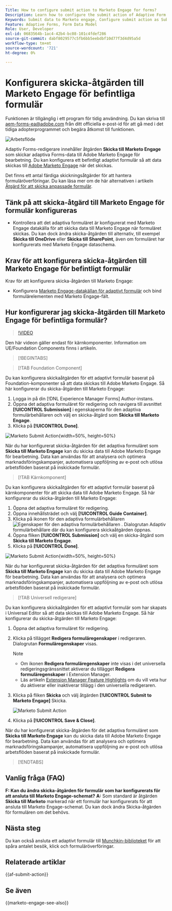 ```yaml
---
Title: How to configure submit action to Marketo Engage for forms?
Description: Learn how to configure the submit action of Adaptive Form to send data to Marketo Engage.
Keywords: Submit data to Marketo engage, Configure submit action as Submit to Marketo Engage
Feature: Adaptive Forms, Form Data Model
Role: User, Developer
exl-id: 0683564b-1ac4-42b4-bc08-101c4fdef286
source-git-commit: dabf8029577c5fb6bb5eebdbf10d77f3d4d95a5d
workflow-type: tm+mt
source-wordcount: '721'
ht-degree: 0%

---
```


# Konfigurera skicka-åtgärden till Marketo Engage för befintliga formulär

<span class="preview"> Funktionen är tillgänglig i ett program för tidig användning. Du kan skriva till aem-forms-ea@adobe.com från ditt officiella e-post-id för att gå med i det tidiga adopterprogrammet och begära åtkomst till funktionen. </span>

![Arbetsflöde](/help/forms/assets/workflow-marketo-3.png)

Adaptiv Forms-redigerare innehåller åtgärden **Skicka till Marketo Engage** som skickar adaptiva Forms-data till Adobe Marketo Engage för bearbetning. Du kan konfigurera ett befintligt adaptivt formulär så att data skickas till [Adobe Marketo Engage](https://experienceleague.adobe.com/sv/docs/marketo/using/home) när det skickas.

Det finns ett antal färdiga skickningsåtgärder för att hantera formuläröverföringar. Du kan läsa mer om de här alternativen i artikeln [Åtgärd för att skicka anpassade formulär](/help/forms/configure-submit-actions-core-components.md).

## Tänk på att skicka-åtgärd till Marketo Engage för formulär konfigureras

* Kontrollera att det adaptiva formuläret är konfigurerat med Marketo Engage datakälla för att skicka data till Marketo Engage när formuläret skickas. Du kan dock ändra skicka-åtgärden till alternativ, till exempel **Skicka till OneDrive** eller **Skicka till SharePoint**, även om formuläret har konfigurerats med Marketo Engage dataschema.

## Krav för att konfigurera skicka-åtgärden till Marketo Engage för befintligt formulär

Krav för att konfigurera skicka-åtgärden till Marketo Engage:

* Konfigurera [Marketo Engage-datakällan för adaptivt formulär](/help/forms/use-marketo-engage-data-source-in-form.md) och bind formulärelementen med Marketo Engage-fält.

## Hur konfigurerar jag skicka-åtgärden till Marketo Engage för befintliga formulär?

>[!VIDEO](https://video.tv.adobe.com/v/3442866/submit-action-marketo-engage-marketo-aem-aem-forms-engage)

<span> Den här videon gäller endast för kärnkomponenter. Information om UE/Foundation Components finns i artikeln.</span>


>[!BEGINTABS]

>[!TAB Foundation Component]

Du kan konfigurera skickaåtgärden för ett adaptivt formulär baserat på Foundation-komponenter så att data skickas till Adobe Marketo Engage. Så här konfigurerar du skicka-åtgärden till Marketo Engage:

1. Logga in på din [!DNL Experience Manager Forms] Author-instans.
1. Öppna det adaptiva formuläret för redigering och navigera till avsnittet **[!UICONTROL Submission]** i egenskaperna för den adaptiva formulärbehållaren och välj en skicka-åtgärd som **Skicka till Marketo Engage**.
1. Klicka på **[!UICONTROL Done]**.

![Marketo Submit Action](/help/forms/assets/marketo-engage-submit-action-af.png){width=50%, height=50%}

När du har konfigurerat skicka-åtgärden för det adaptiva formuläret som **Skicka till Marketo Engage** kan du skicka data till Adobe Marketo Engage för bearbetning. Data kan användas för att analysera och optimera marknadsföringskampanjer, automatisera uppföljning av e-post och utlösa arbetsflöden baserat på inskickade formulär.

>[!TAB Kärnkomponent]

Du kan konfigurera skickaåtgärden för ett adaptivt formulär baserat på kärnkomponenter för att skicka data till Adobe Marketo Engage. Så här konfigurerar du skicka-åtgärden till Marketo Engage:

1. Öppna det adaptiva formuläret för redigering.
1. Öppna innehållsträdet och välj **[!UICONTROL Guide Container]**.
1. Klicka på ikonen för den adaptiva formulärbehållaren ![Egenskaper för den adaptiva formulärbehållaren](/help/forms/assets/configure-icon.svg) . Dialogrutan Adaptiv formulärbehållare där du kan konfigurera skickaåtgärden öppnas.
1. Öppna fliken **[!UICONTROL Submission]** och välj en skicka-åtgärd som **Skicka till Marketo Engage**.
1. Klicka på **[!UICONTROL Done]**.

![Marketo Submit Action](/help/forms/assets/marketo-engage-submit-action.png){width=50%, height=50%}

När du har konfigurerat skicka-åtgärden för det adaptiva formuläret som **Skicka till Marketo Engage** kan du skicka data till Adobe Marketo Engage för bearbetning. Data kan användas för att analysera och optimera marknadsföringskampanjer, automatisera uppföljning av e-post och utlösa arbetsflöden baserat på inskickade formulär.

>[!TAB Universell redigerare]

Du kan konfigurera skickaåtgärden för ett adaptivt formulär som har skapats i Universal Editor så att data skickas till Adobe Marketo Engage. Så här konfigurerar du skicka-åtgärden till Marketo Engage:

1. Öppna det adaptiva formuläret för redigering.
1. Klicka på tillägget **Redigera formuläregenskaper** i redigeraren.
Dialogrutan **Formuläregenskaper** visas.

   >[!NOTE]
   >
   > * Om ikonen **Redigera formuläregenskaper** inte visas i det universella redigeringsgränssnittet aktiverar du tillägget **Redigera formuläregenskaper** i Extension Manager.
   > * Läs artikeln [Extension Manager Feature Highlights](https://developer.adobe.com/uix/docs/extension-manager/feature-highlights/#enablingdisabling-extensions) om du vill veta hur du aktiverar eller inaktiverar tillägg i den universella redigeraren.

1. Klicka på fliken **Skicka** och välj åtgärden **[!UICONTROL Submit to Marketo Engage]** Skicka.

   ![Marketo Submit Action](/help/forms/assets/marketo-engage-submit-action-ue.png)

1. Klicka på **[!UICONTROL Save & Close]**.

När du har konfigurerat skicka-åtgärden för det adaptiva formuläret som **Skicka till Marketo Engage** kan du skicka data till Adobe Marketo Engage för bearbetning. Data kan användas för att analysera och optimera marknadsföringskampanjer, automatisera uppföljning av e-post och utlösa arbetsflöden baserat på inskickade formulär.

>[!ENDTABS]

## Vanlig fråga (FAQ)

**F: Kan du ändra skicka-åtgärden för formulär som har konfigurerats för att ansluta till Marketo Engage-schemat?**
**A:** Som standard är åtgärden **Skicka till Marketo** markerad när ett formulär har konfigurerats för att ansluta till Marketo Engage-schemat. Du kan dock ändra Skicka-åtgärden för formulären om det behövs.

## Nästa steg

Du kan också ansluta ett adaptivt formulär till [Munchkin-biblioteket](https://experienceleague.adobe.com/sv/docs/marketo/using/product-docs/administration/setup/munchkin) för att spåra antalet besök, klick och formuläröverföringar.

## Relaterade artiklar

{{af-submit-action}}

## Se även

{{marketo-engage-see-also}}
